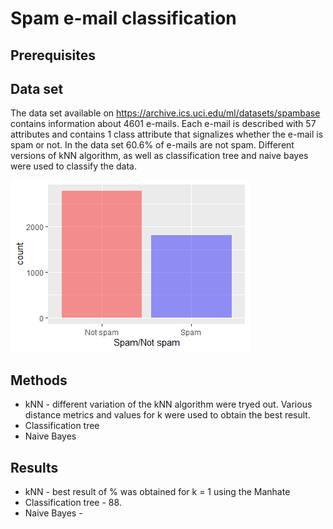 # Spam e-mail classification

## Prerequisites 

## Data set

The data set available on https://archive.ics.uci.edu/ml/datasets/spambase contains information about 4601 e-mails. Each e-mail is described with 57 attributes and contains 1 class attribute that signalizes whether the e-mail is spam or not. In the data set 60.6% of e-mails are not spam. Different versions of kNN algorithm, as well as classification tree and naive bayes were used to classify the data. 

<img src="images/spam.png">

## Methods

* kNN - different variation of the kNN algorithm were tryed out. Various distance metrics and values for k were used to obtain the best result.
* Classification tree
* Naive Bayes 


## Results

* kNN - best result of % was obtained for k = 1 using the Manhate
* Classification tree - 88.
* Naive Bayes - 
